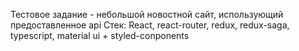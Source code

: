 Тестовое задание - небольшой новостной сайт, использующий предоставленное api
Стек: React, react-router, redux, redux-saga, typescript, material ui + styled-conponents
